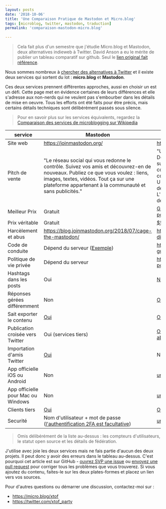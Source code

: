 ```yaml
---
layout: posts
date: '2018-10-06'
title: 'Une Comparaison Pratique de Mastodon et Micro.blog'
tags: [microblog, twitter, mastodon, traduction]
permalink: 'comparaison-mastodon-micro.blog'
    
---
```


> Cela fait plus d'un semestre que j'étudie Micro.blog et Mastodon, deux alternatives indieweb à Twitter. David Anson a eu le mérite de publier un tableau comparatif sur github. Seul le [lien original fait référence](https://github.com/DavidAnson/Twitter-Alternatives/blob/master/README.md).

Nous sommes nombreux à [chercher des alternatives à Twitter](https://birchtree.me/blog/the-struggle-for-twitter-alternatives/) et il existe deux services qui sortent du lot : **micro.blog** et **Mastodon**.

Ces deux services prennent différentes approches, aussi en choisir un est un défi. Cette page met en évidence certaines de leurs différences et elle s'adresse aux non-nerds qui ne veulent pas s'embourber dans les détails de mise en oeuvre.
Tous les efforts ont été faits pour être précis, mais certains détails techniques sont délibérément passés sous silence.

> Pour en savoir plus sur les services équivalents, regardez la [Comparaison des services de microblogging sur  Wikipedia](https://en.wikipedia.org/wiki/Comparison_of_microblogging_services)

service     | Mastodon | Micro.blog
--------|------|---
Site web | <https://joinmastodon.org/> | <https://micro.blog/>
Pitch de vente | "Le réseau social qui vous redonne le contrôle. Suivez vos amis et découvrez-en de nouveaux. Publiez ce que vous voulez : liens, images, textes, vidéos. Tout ça sur une plateforme appartenant à la communauté et sans publicités." | "Un réseau de microblogs indépendants. Des petits posts comme des tweets mais sur votre propre site web que vous contrôlez. Micro.blog est une communauté sûre pour les microblogs. Une timeline pour suivre ses amis et découvrir de nouveaux posts. L'hébergement de blog est construit sur des standards ouverts."
Meilleur Prix | Gratuit | [Gratuit, mais requiert un blog séparé pour poster](https://help.micro.blog/2018/setting-up-wordpress/)
Prix véritable | Gratuit | [$5 par mois, pas de blog requis](https://help.micro.blog/2018/pricing/)
Harcèlement et abus | <https://blog.joinmastodon.org/2018/07/cage-the-mastodon/> | <https://help.micro.blog/2018/twitter-differences/>
Code de conduite | Dépend du serveur ([Exemple](https://mastodon.social/about/more)) | <https://help.micro.blog/2017/community-guidelines/>
Politique de vie privée | Dépend du serveur | <https://help.micro.blog/2018/privacy-policy/>
Hashtags dans les posts | Oui | [Non](https://help.micro.blog/2018/twitter-differences/)
Réponses gérées différemment | Non | [Oui](https://help.micro.blog/2018/replies-and-mentions/)
Sait exporter le contenu| [Oui](https://github.com/tootsuite/documentation/blob/d695ea1f135e56b02264c3a918017079ce4a0f10/Using-Mastodon/FAQ.md#can-i-save-my-data) | [Oui](https://help.micro.blog/2018/replies-and-mentions/)
Publication croisée vers Twitter | Oui (services tiers) | [Oui, avec un montant de $2/mois ou abonnement de $5/mois](https://help.micro.blog/faq/)
Importation d'amis Twitter | [Oui](https://bridge.joinmastodon.org) | Non
App officielle iOS ou Android | Non | [uniquement iOS](https://help.micro.blog/2017/micropub-clients/)
App officielle pour Mac ou Windows | Non | [uniquement Mac](https://help.micro.blog/2017/mac-version/)
Clients tiers | [Oui](https://github.com/tootsuite/documentation/blob/master/Using-Mastodon/Apps.md) | [Oui](https://help.micro.blog/2017/micropub-clients/)
Securité | Nom d'utilisateur + mot de passe ([l'authentification 2FA est facultative](https://github.com/tootsuite/documentation/blob/master/Using-Mastodon/2FA.md)) | [uniquement l'adresse e-mail](https://micro.blog/DavidAnson/794416)


> Omis délibérément de la liste au-dessus : les compteurs d'utilisateurs, le statut open source et les détails de fédération.

J'utilise avec joie les deux services mais ne fais partie d'aucun des deux projets. Il peut donc y avoir des erreurs dans le tableau au-dessus.
C'est pourquoi cet article est sur GitHub - [ouvrez SVP une issue](https://github.com/DavidAnson/Twitter-Alternatives/issues) ou [envoyez une pull request](https://github.com/DavidAnson/Twitter-Alternatives/pulls) pour corriger tous les problèmes que vous trouverez.
Si vous ajoutez du contenu, faites-le sur les deux plates-formes et placez un lien vers vos sources.

Pour d'autres questions ou démarrer une discussion, contactez-moi sur :

- <https://micro.blog/xtof>
- <https://twitter.com/xtof_party>
